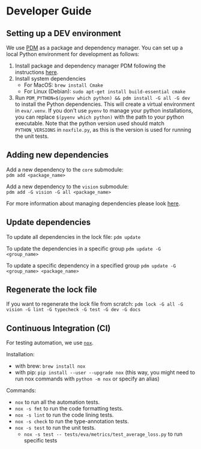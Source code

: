 # Developer Guide


## Setting up a DEV environment

We use [PDM](https://pdm-project.org/latest/) as a package and dependency manager.
You can set up a local Python environment for development as follows: 
1. Install package and dependency manager PDM following the instructions [here](https://pdm-project.org/latest/#other-installation-methods).
2. Install system dependencies
    - For MacOS: `brew install Cmake`
    - For Linux (Debian): `sudo apt-get install build-essential cmake`
3. Run `PDM_PYTHON=$(pyenv which python) && pdm install -G all -G dev` to install the Python dependencies. This will create a virtual environment in `eva/.venv`. If you don't use `pyenv` to manage your python installations, you can replace `$(pyenv which python)` with the path to your python executable. Note that the python version used should match `PYTHON_VERSIONS` in `noxfile.py`, as this is the version is used for running the unit tests.

## Adding new dependencies 

Add a new dependency to the `core` submodule:<br>
`pdm add <package_name>`

Add a new dependency to the `vision` submodule:<br>
`pdm add -G vision -G all <package_name>`

For more information about managing dependencies please look [here](https://pdm-project.org/latest/usage/dependency/#manage-dependencies).

## Update dependencies
To update all dependencies in the lock file:
`pdm update`

To update the dependencies in a specific group
`pdm update -G <group_name>`

To update a specific dependency in a specified group
`pdm update -G <group_name> <package_name>`

## Regenerate the lock file
If you want to regenerate the lock file from scratch:
`pdm lock -G all -G vision -G lint -G typecheck -G test -G dev -G docs`

## Continuous Integration (CI)

For testing automation, we use [`nox`](https://nox.thea.codes/en/stable/index.html).

Installation:
- with brew: `brew install nox`
- with pip: `pip install --user --upgrade nox` (this way, you might need to run nox commands with `python -m nox` or specify an alias)

Commands:
- `nox` to run all the automation tests. 
- `nox -s fmt` to run the code formatting tests.
- `nox -s lint` to run the code lining tests.
- `nox -s check` to run the type-annotation tests.
- `nox -s test` to run the unit tests.
  - `nox -s test -- tests/eva/metrics/test_average_loss.py` to run specific tests

